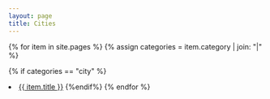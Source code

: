 ```yaml
---
layout: page
title: Cities
---
```


{% for item in site.pages %}
{% assign categories = item.category | join: "|" %}

{% if categories == "city" %}
<li><a href="{{ item.url }}">{{ item.title }}</a>
{%endif%}
{% endfor %}
